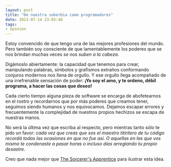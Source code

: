 ```yaml
---
layout: post
title: "De nuestra soberbia como programadores"
date: 2013-07-14 23:03:48
tags:
- opinion
---
```


Estoy convencido de que tengo una de las mejores profesiones del mundo. Pero también soy consciente de que lamentablemente los poderes que se nos brindan muchas veces *se nos suben a la cabeza*.

Digámoslo abiertamente: la capacidad que tenemos para crear, manipulando palabras, símbolos y grafismos extraños conformando conjuros modernos nos llena de orgullo. Y ese orgullo llega acompañado de una irrefrenable sensación de poder: **¡Yo soy el amo, y te ordeno, débil programa, a hacer las cosas que deseo!**

Cada cierto tiempo alguna pieza de software se encarga de abofetearnos en el rostro y recordarnos que por más poderes que creamos tener, seguimos siendo humanos y nos equivocamos. Dejamos escapar errores y frecuentemente la complejidad de nuestros propios hechizos se escapa de nuestras manos.

No será la última vez que escriba al respecto, pero mientras tanto sólo te pido un favor: *cada vez que creas que sos el maestro titiritero de tu código recordá todas las ocasiones en que no fue así. O aquellas en las que vos mismo te condenaste a pasar horas o incluso días arreglando tu propio desastre*.

Creo que nada mejor que [The Sorcerer's Apprentice][hechicero] para ilustrar esta idea.

[hechicero]: http://www.youtube.com/watch?v=jSTWy25hRiI
